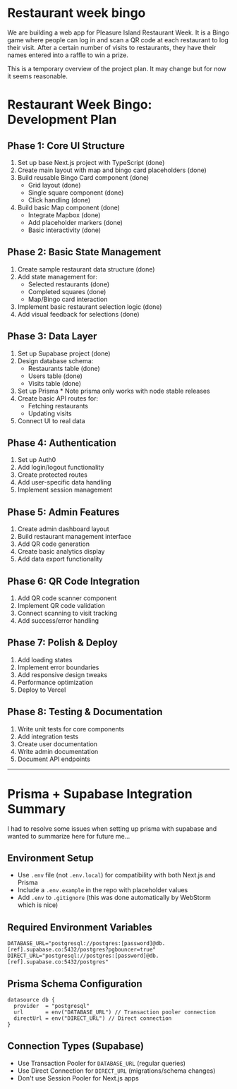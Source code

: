 # Restaurant week bingo

We are building a web app for Pleasure Island Restaurant Week. It is a Bingo game where
people can log in and scan a QR code at each restaurant to log their visit. After a
certain number of visits to restaurants, they have their names entered into a raffle to
win a prize.

This is a temporary overview of the project plan. It may change but for now it seems
reasonable.

# Restaurant Week Bingo: Development Plan

## Phase 1: Core UI Structure

1. Set up base Next.js project with TypeScript (done)
2. Create main layout with map and bingo card placeholders (done)
3. Build reusable Bingo Card component (done)
    - Grid layout (done)
    - Single square component (done)
    - Click handling (done)
4. Build basic Map component (done)
    - Integrate Mapbox (done)
    - Add placeholder markers (done)
    - Basic interactivity (done)

## Phase 2: Basic State Management

1. Create sample restaurant data structure (done)
2. Add state management for:
    - Selected restaurants (done)
    - Completed squares (done)
    - Map/Bingo card interaction
3. Implement basic restaurant selection logic (done)
4. Add visual feedback for selections (done)

## Phase 3: Data Layer

1. Set up Supabase project (done)
2. Design database schema:
    - Restaurants table (done)
    - Users table (done)
    - Visits table (done)
3. Set up Prisma * Note prisma only works with node stable releases
4. Create basic API routes for:
    - Fetching restaurants
    - Updating visits
5. Connect UI to real data

## Phase 4: Authentication

1. Set up Auth0
2. Add login/logout functionality
3. Create protected routes
4. Add user-specific data handling
5. Implement session management

## Phase 5: Admin Features

1. Create admin dashboard layout
2. Build restaurant management interface
3. Add QR code generation
4. Create basic analytics display
5. Add data export functionality

## Phase 6: QR Code Integration

1. Add QR code scanner component
2. Implement QR code validation
3. Connect scanning to visit tracking
4. Add success/error handling

## Phase 7: Polish & Deploy

1. Add loading states
2. Implement error boundaries
3. Add responsive design tweaks
4. Performance optimization
5. Deploy to Vercel

## Phase 8: Testing & Documentation

1. Write unit tests for core components
2. Add integration tests
3. Create user documentation
4. Write admin documentation
5. Document API endpoints

---

# Prisma + Supabase Integration Summary

I had to resolve some issues when setting up prisma with supabase and wanted to summarize
here for future me...

## Environment Setup

- Use `.env` file (not `.env.local`) for compatibility with both Next.js and Prisma
- Include a `.env.example` in the repo with placeholder values
- Add `.env` to `.gitignore` (this was done automatically by WebStorm which is nice)

## Required Environment Variables

```
DATABASE_URL="postgresql://postgres:[password]@db.[ref].supabase.co:5432/postgres?pgbouncer=true"
DIRECT_URL="postgresql://postgres:[password]@db.[ref].supabase.co:5432/postgres"
```

## Prisma Schema Configuration

```prisma
datasource db {
  provider  = "postgresql"
  url       = env("DATABASE_URL") // Transaction pooler connection
  directUrl = env("DIRECT_URL") // Direct connection
}
```

## Connection Types (Supabase)

- Use Transaction Pooler for `DATABASE_URL` (regular queries)
- Use Direct Connection for `DIRECT_URL` (migrations/schema changes)
- Don't use Session Pooler for Next.js apps